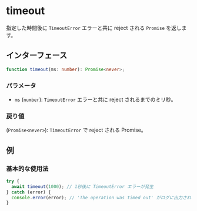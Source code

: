 # timeout

指定した時間後に `TimeoutError` エラーと共に reject される `Promise` を返します。

## インターフェース

```typescript
function timeout(ms: number): Promise<never>;
```

### パラメータ

- `ms` (`number`): `TimeoutError` エラーと共に reject されるまでのミリ秒。

### 戻り値

(`Promise<never>`): `TimeoutError` で reject される Promise。

## 例

### 基本的な使用法

```typescript
try {
  await timeout(1000); // 1秒後に TimeoutError エラーが発生
} catch (error) {
  console.error(error); // 'The operation was timed out' がログに出力される
}
```
